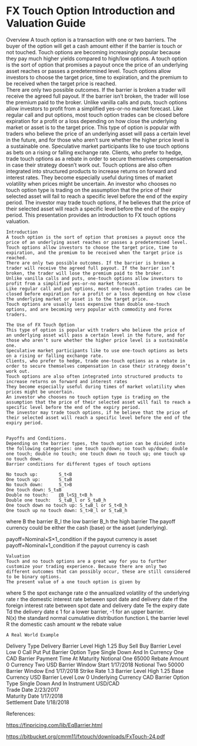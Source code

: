 # FX Touch Option Introduction and Valuation Guide

Overview
A touch option is a transaction with one or two barriers. The buyer of the option will get a cash amount either if the barrier is touch or not touched.  Touch options are becoming increasingly popular because they pay much higher yields compared to high/low options. 
A touch option is the sort of option that promises a payout once the price of an underlying asset reaches or passes a predetermined level. Touch options allow investors to choose the target price, time to expiration, and the premium to be received when the target price is reached.  
There are only two possible outcomes. If the barrier is broken a trader will receive the agreed full payout. If the barrier isn’t broken, the trader will lose the premium paid to the broker. Unlike vanilla calls and puts, touch options allow investors to profit from a simplified yes-or-no market forecast. Like regular call and put options, most touch option trades can be closed before expiration for a profit or a loss depending on how close the underlying market or asset is to the target price. 
This type of option is popular with traders who believe the price of an underlying asset will pass a certain level in the future, and for those who aren’t sure whether the higher price level is a sustainable one. Speculative market participants like to use touch options as bets on a rising or falling exchange rate.
Clients, who prefer to hedge, trade touch options as a rebate in order to secure themselves compensation in case their strategy doesn’t work out. Touch options are also often integrated into structured products to increase returns on forward and interest rates. They become especially useful during times of market volatility when prices might be uncertain.
An investor who chooses no touch option type is trading on the assumption that the price of their selected asset will fail to reach a specific level before the end of the expiry period. The investor may trade touch options, if he believes that the price of their selected asset will reach a specific level before the end of the expiry period. This presentation provides an introduction to FX touch options valuation. 

	Introduction
	A touch option is the sort of option that promises a payout once the price of an underlying asset reaches or passes a predetermined level.
	Touch options allow investors to choose the target price, time to expiration, and the premium to be received when the target price is reached. 
	There are only two possible outcomes. If the barrier is broken a trader will receive the agreed full payout. If the barrier isn’t broken, the trader will lose the premium paid to the broker.
	Unlike vanilla calls and puts, one-touch options allow investors to profit from a simplified yes-or-no market forecast. 
	Like regular call and put options, most one-touch option trades can be closed before expiration for a profit or a loss depending on how close the underlying market or asset is to the target price. 
	Touch options are usually less expensive than double one-touch options, and are becoming very popular with commodity and Forex traders.

	The Use of FX Touch Option
	This type of option is popular with traders who believe the price of an underlying asset will pass a certain level in the future, and for those who aren’t sure whether the higher price level is a sustainable one.
	Speculative market participants like to use one-touch options as bets on a rising or falling exchange rate.
	Clients, who prefer to hedge, trade one-touch options as a rebate in order to secure themselves compensation in case their strategy doesn’t work out. 
	Touch options are also often integrated into structured products to increase returns on forward and interest rates
	They become especially useful during times of market volatility when prices might be uncertain.
	An investor who chooses no touch option type is trading on the assumption that the price of their selected asset will fail to reach a specific level before the end of the expiry period.
	The investor may trade touch options, if he believe that the price of their selected asset will reach a specific level before the end of the expiry period.


	Payoffs and Conditions.
	Depending on the barrier types, the touch option can be divided into the following categories: one touch up/down; no touch up/down; double one touch; double no touch; one touch down no touch up; one touch up no touch down.
	Barrier conditions for different types of touch options

	No touch up: 		S_t<B
	One touch up:		S_t≥B
	No touch down:		S_t>B
	One touch down:	S_t≤B
	Double no touch:	〖B_l<S〗_t<B_h
	Double one touch:	S_t≤B_l or S_t≥B_h
	One touch down no touch up:	S_t≤B_l or S_t<B_h
	One touch up no touch down:	S_t>B_l or S_t≥B_h
where
	B	the barrier
	B_l	the low barrier
B_h 	the high barrier
	The payoff currency could be either the cash (base) or the asset (underlying).

payoff=Nominal×S×1_condition	if the payout currency is asset
payoff=Nominal×1_condition	if the payout currency is cash

	Valuation
	Touch and no touch options are a great way for you to further customize your trading experience. Because there are only two different outcomes that can possibly occur, these are still considered to be binary options.
	The present value of a one touch option is given by

   
 






where
S 	the spot exchange rate
σ 	the annualized volatility of the underlying rate
r 	the domestic interest rate between spot date and delivery date
rf 	the foreign interest rate between spot date and delivery date
Te 	the expiry date
Td 	the delivery date
ε 	1 for a lower barrier, -1 for an upper barrier.   
N(x)	the standard normal cumulative distribution function
L	the barrier level
R	the domestic cash amount
w 	the rebate value

	A Real World Example
Delivery Type	Delivery	Barrier Level High	1.25
Buy Sell	Buy	Barrier Level Low	0
Call Put	Put	Barrier Option Type	Single Down And In
Currency One	CAD	Barrier Payment Time	At Maturity
Notional One	65000	Rebate Amount	0
Currency Two	USD	Barrier Window Start	1/17/2018
Notional Two	50000	Barrier Window End	1/17/2018
Strike Rate	1.3	Barrier Level High	1.25
Base Currency	USD	Barrier Level Low	0
Underlying Currency	CAD	Barrier Option Type	Single Down And In
Instrument	USD/CAD		
Trade Date	2/23/2017		
Maturity Date	1/17/2018		
Settlement Date	1/18/2018		
				

References:

https://finpricing.com/lib/EqBarrier.html

https://bitbucket.org/cmrm11/fxtouch/downloads/FxTouch-24.pdf


